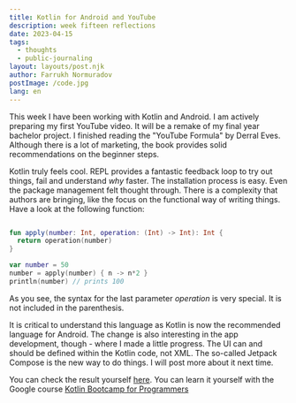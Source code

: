 ```yaml
---
title: Kotlin for Android and YouTube
description: week fifteen reflections
date: 2023-04-15
tags:
  - thoughts
  - public-journaling
layout: layouts/post.njk
author: Farrukh Normuradov
postImage: /code.jpg
lang: en
---
```


This week I have been working with Kotlin and Android. I am actively preparing my first YouTube video. It will be a remake of my final year bachelor project. I finished reading the "YouTube Formula" by Derral Eves. Although there is a lot of marketing, the book provides solid recommendations on the beginner steps. 

Kotlin truly feels cool. REPL provides a fantastic feedback loop to try out things, fail and understand _why_ faster. The installation process is easy. Even the package management felt thought through. There is a complexity that authors are bringing, like the focus on the functional way of writing things. Have a look at the following function:

````kotlin

fun apply(number: Int, operation: (Int) -> Int): Int {
  return operation(number)   
}

var number = 50   
number = apply(number) { n -> n*2 }   
println(number) // prints 100   

````

As you see, the syntax for the last parameter _operation_ is very special. It is not included in the parenthesis.  

It is critical to understand this language as Kotlin is now the recommended language for Android. The change is also interesting in the app development, though - where I made a little progress. The UI can and should be defined within the Kotlin code, not XML. The so-called Jetpack Compose is the new way to do things. I will post more about it next time. 

You can check the result yourself [here](https://play.kotlinlang.org/#eyJ2ZXJzaW9uIjoiMS44LjIwIiwicGxhdGZvcm0iOiJqYXZhIiwiYXJncyI6IiIsIm5vbmVNYXJrZXJzIjp0cnVlLCJ0aGVtZSI6ImlkZWEiLCJjb2RlIjoiLyoqXG4gKiBZb3UgY2FuIGVkaXQsIHJ1biwgYW5kIHNoYXJlIHRoaXMgY29kZS5cbiAqIHBsYXkua290bGlubGFuZy5vcmdcbiAqL1xuZnVuIG1haW4oKSB7XG5cdGZ1biBhcHBseShudW1iZXI6IEludCwgb3BlcmF0aW9uOiAoSW50KSAtPiBJbnQpOiBJbnQge1xuICBcdFx0cmV0dXJuIG9wZXJhdGlvbihudW1iZXIpXG5cdH1cblxuXHR2YXIgbnVtYmVyID0gNTBcblx0bnVtYmVyID0gYXBwbHkobnVtYmVyKSB7IG4gLT4gbioyIH1cblx0cHJpbnRsbihudW1iZXIpXG59In0=). You can learn it yourself with the Google course [Kotlin Bootcamp for Programmers](https://developer.android.com/courses/kotlin-bootcamp/overview)